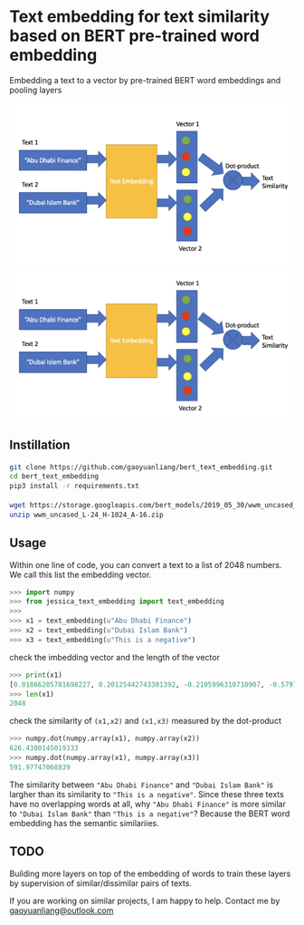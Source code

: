 # Text embedding for text similarity based on BERT pre-trained word embedding

Embedding a text to a vector by pre-trained BERT word embeddings and pooling layers

<img src="https://github.com/gaoyuanliang/bert_text_embedding/blob/master/bert_text_embedding_similarity.gif" width="600">

<img src="https://raw.githubusercontent.com/gaoyuanliang/bert_text_embedding/master/WX20200826-115118%402x.png" width="800">



## Instillation 

```bash
git clone https://github.com/gaoyuanliang/bert_text_embedding.git
cd bert_text_embedding
pip3 install -r requirements.txt

wget https://storage.googleapis.com/bert_models/2019_05_30/wwm_uncased_L-24_H-1024_A-16.zip
unzip wwm_uncased_L-24_H-1024_A-16.zip
```

## Usage

Within one line of code, you can convert a text to a list of 2048 numbers. We call this list the embedding vector.

```python
>>> import numpy 
>>> from jessica_text_embedding import text_embedding
>>> 
>>> x1 = text_embedding(u"Abu Dhabi Finance")
>>> x2 = text_embedding(u"Dubai Islam Bank")
>>> x3 = text_embedding(u"This is a negative")
```

check the imbedding vector and the length of the vector

```python
>>> print(x1)
[0.01866205781698227, 0.20125442743301392, -0.2105996310710907, -0.5797083973884583, 0.5044286847114563, -0.00011515617370605469, -0.9871041178703308, 0.45565372705459595,..., 1.3363279104232788]
>>> len(x1)
2048
```

check the similarity of ```(x1,x2)``` and ```(x1,x3)``` measured by the dot-product

```python
>>> numpy.dot(numpy.array(x1), numpy.array(x2))
626.4380145019333
>>> numpy.dot(numpy.array(x1), numpy.array(x3))
591.97747068839
```

The similarity between ```"Abu Dhabi Finance"``` and ```"Dubai Islam Bank"``` is largher than its similarity to ```"This is a negative"```. Since these three texts have no overlapping words at all, why ```"Abu Dhabi Finance"``` is more similar to ```"Dubai Islam Bank"``` than ```"This is a negative"```? Because the BERT word embedding has the semantic similariies. 

## TODO

Building more layers on top of the embedding of words to train these layers by supervision of similar/dissimilar pairs of texts.

If you are working on similar projects, I am happy to help. Contact me by gaoyuanliang@outlook.com
